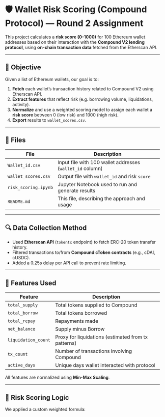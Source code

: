 # 🛡️ Wallet Risk Scoring (Compound Protocol) — Round 2 Assignment

This project calculates a **risk score (0–1000)** for 100 Ethereum wallet addresses based on their interaction with the **Compound V2 lending protocol**, using **on-chain transaction data** fetched from the Etherscan API.

---

## 📌 Objective

Given a list of Ethereum wallets, our goal is to:

1. **Fetch** each wallet’s transaction history related to Compound V2 using Etherscan API.
2. **Extract features** that reflect risk (e.g. borrowing volume, liquidations, activity).
3. **Normalize** and use a weighted scoring model to assign each wallet a **risk score** between 0 (low risk) and 1000 (high risk).
4. **Export** results to `wallet_scores.csv`.

---

## 📂 Files

| File | Description |
|------|-------------|
| `Wallet_id.csv` | Input file with 100 wallet addresses (`wallet_id` column) |
| `wallet_scores.csv` | Output file with `wallet_id` and risk `score` |
| `risk_scoring.ipynb` | Jupyter Notebook used to run and generate results |
| `README.md` | This file, describing the approach and usage |

---

## 🔍 Data Collection Method

- Used **Etherscan API** (`tokentx` endpoint) to fetch ERC-20 token transfer history.
- Filtered transactions to/from **Compound cToken contracts** (e.g., cDAI, cUSDC).
- Added a 0.25s delay per API call to prevent rate limiting.

---

## 🧠 Features Used

| Feature | Description |
|--------|-------------|
| `total_supply` | Total tokens supplied to Compound |
| `total_borrow` | Total tokens borrowed |
| `total_repay` | Repayments made |
| `net_balance` | Supply minus Borrow |
| `liquidation_count` | Proxy for liquidations (estimated from tx patterns) |
| `tx_count` | Number of transactions involving Compound |
| `active_days` | Unique days wallet interacted with protocol |

All features are normalized using **Min-Max Scaling**.

---

## 🧮 Risk Scoring Logic

We applied a custom weighted formula:

